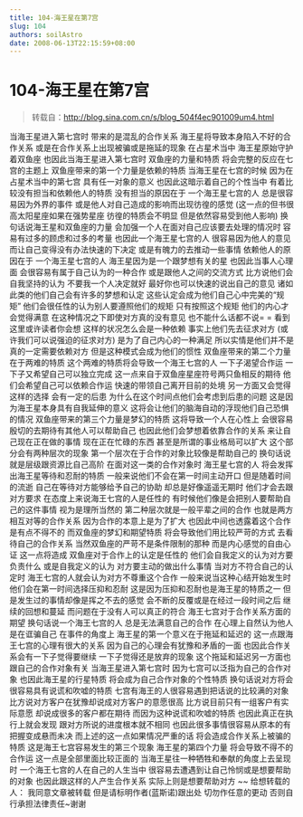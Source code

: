 ```yaml
---
title: 104-海王星在第7宫
slug: 104
authors: soilAstro
date: 2008-06-13T22:15:59+08:00
---
```

# 104-海王星在第7宫

> 转载自：http://blog.sina.com.cn/s/blog_504f4ec901009um4.html

当海王星进入第七宫时
带来的是混乱的合作关系
海王星将导致本身陷入不好的合作关系
或是在合作关系上出现被骗或是拖延的现象
在占星术当中
海王星原始守护着双鱼座
也因此当海王星进入第七宫时
双鱼座的力量和特质
将会完整的反应在七宫的主题上
双鱼座带来的第一个力量是依赖的特质
当海王星在七宫的时候
因为在占星术当中的第七宫
具有任一对象的意义
也因此这暗示着自己的个性当中
有着比较没有担当和依赖他人的特质
没有担当的原因在于
一个海王星七宫的人
总是很容易因为外界的事件
或是他人对自己造成的影响而出现彷徨的感觉
(这一点的但书很高太阳星座如果在强势星座
彷徨的特质会不明显
但是依然容易受到他人影响)
换句话说海王星和双鱼座的力量
会加强一个人在面对自己应该要去处理的情况时
容易有过多的顾虑和过多的考量
也因此一个海王星七宫的人
很容易因为他人的意见
而让自己变得没有办法快速的下决定
或是有魄力的去推动一些事情
依赖他人的原因在于
一个海王星七宫的人
海王星因为是一个跟梦想有关的星
也因此当事人心理面
会很容易有属于自己认为的一种合作
或是跟他人之间的交流方式
比方说他们会自我坚持的认为
不要我一个人决定就好
最好你也可以快速的说出自己的意见
诸如此类的他们自己会有许多的梦想和认定
这些认定会成为他们自己心中完美的“规矩”
他们会很任性的认为别人要遵照他们的规矩
只有按照这个规矩
他们的内心才会觉得满意
在这种情况之下即使对方真的没有意见
也不能什么话都不说= =
看到这里或许读者你会想
这样的状况怎么会是一种依赖
事实上他们先去征求对方
(或许我们可以说强迫的征求对方)
是为了自己内心的一种满足
所以实情是他们并不是真的一定需要依赖对方
但是这种模式会成为他们的惯性
双鱼座带来的第二个力量在于两难的特质
这个两难的特质将会导致一个海王七宫的人
一下子渴望合作运
一下子又希望自己可以独立完成
这一点来自于双鱼座星座符号两只鱼相反的期待
他们会希望自己可以依赖合作运
快速的带领自己离开目前的处境
另一方面又会觉得这样的选择
会有一定的后患
为什么在这个时间点他们会考虑到后患的问题
这是因为海王星本身具有自我延伸的意义
这将会让他们的脑海自动的浮现他们自己恐惧的情况
双鱼座带来的第三个力量是梦幻的特质
这将导致一个人在心性上
会很容易殷切的去期待有其他人可以帮助自己
也因此他们会梦想着依靠合作的关系
来让自己现在正在做的事情
现在正在忙碌的东西
甚至是所谓的事业格局可以扩大
这个部分会有两种层次的现象
第一个层次在于合作的对象比较像是帮助自己的
换句话说就是层级跟资源比自己高阶
在面对这一类的合作对象时
海王星七宫的人
将会发挥出海王星等待和忍耐的特质
一般来说他们不会在第一时间主动开口
但是随着时间的流逝
自己在等待对方能够给予自己的协助
却总是好像遥遥无期时
他们才会去跟对方要求
在态度上来说海王七宫的人是任性的
有时候他们像是会把别人要帮助自己的这件事情
视为是理所当然的
第二种层次就是一般平辈之间的合作
也就是两方相互对等的合作关系
因为合作的本意上是为了扩大
也因此中间也透露着这个合作是有点不得不的
而双鱼座的梦幻和期望特质
将会导致他们用比较严苛的方式
去看待自己的合作关系
当然双鱼座的严苛不是条件限制的那种
而是内心感觉的自由心证
这一点将造成
双鱼座对于合作上的认定是任性的
他们会自我定义的认为对方要负责什么
或是自我定义的认为
对方要主动的做出什么事情
当对方不符合自己的认定时
海王七宫的人就会认为对方不尊重这个合作
一般来说当这种心结开始发生时
他们会在第一时间选择压抑和忍耐
这是因为压抑和忍耐也是海王星的特质之一
但是发生过的事情却像是挥之不去的感觉
会不断的反覆或是在经过一段时间之后
继续的回想和蔓延
而问题在于没有人可以真正的符合
海王七宫对于合作关系方面的期望
换句话说一个海王七宫的人
总是无法满意自己的合作
在心理上自然认为他人是在诓骗自己
在事件的角度上
海王星的第一个意义在于拖延和延迟的
这一点跟海王七宫的心理有很大的关系
因为自己的心理会有犹豫和矛盾的一面
也因此合作关系会有一下子觉得要继续
一下子觉得还是放弃的现象
这个拖延和延迟另一方面也跟自己的合作对象有关
当海王星进入第七宫时
因为七宫可以泛指为自己的合作对象
也因此海王星的行星特质
将会成为自己合作对象的个性特质
换句话说对方将会很容易具有说谎和吹嘘的特质
七宫有海王的人很容易遇到把话说的比较满的对象
比方说对方客户在犹豫却说成对方客户的意愿很高
比方说目前只有一组客户有实际意愿
却说成很多的客户都在期待
而因为这种说谎和吹嘘的特质
也因此真正在执行上就会发现
跟对方所说的进度根本就不相同
也因此很多事情很容易从原本的有把握变成悬而未决
而上述的这一点如果情况严重的话
将会造成合作关系上被骗的特质
这是海王七宫容易发生的第三个现象
海王星的第四个力量
将会导致不得不的合作运
这一点是全部里面比较正面的
当海王星往一种牺牲和奉献的角度上去呈现时
一个海王七宫的人在自己的人生当中
很容易去遭遇到让自己怜悯或是想要帮助的对象
也因此跟这样的人产生合作关系
实际上则是想要帮助对方
~~
给想转载的人：
我同意文章被转载
但是请标明作者(蓝斯诺)跟出处
切勿作任意的更动
否则自行承担法律责任~谢谢


  